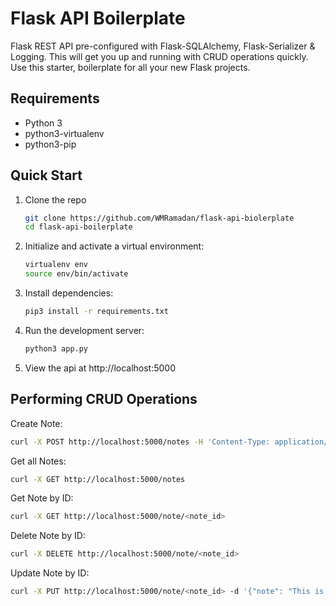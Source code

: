 # Flask API Boilerplate
Flask REST API pre-configured with Flask-SQLAlchemy, Flask-Serializer & Logging. This will get you up and running with CRUD operations quickly. Use this starter, boilerplate for all your new Flask projects.

## Requirements
- Python 3
- python3-virtualenv
- python3-pip

## Quick Start
1. Clone the repo
    ```bash
    git clone https://github.com/WMRamadan/flask-api-biolerplate
    cd flask-api-boilerplate
    ```

2. Initialize and activate a virtual environment:
    ```bash
    virtualenv env
    source env/bin/activate
    ```

3. Install dependencies:
    ```bash
    pip3 install -r requirements.txt
    ```

4. Run the development server:
    ```bash
    python3 app.py
    ```

5. View the api at http://localhost:5000

## Performing CRUD Operations

Create Note:
```bash
curl -X POST http://localhost:5000/notes -H 'Content-Type: application/json' -d '{"note": "This is a note"}'
```

Get all Notes:
```bash
curl -X GET http://localhost:5000/notes
```

Get Note by ID:
```bash
curl -X GET http://localhost:5000/note/<note_id>
```

Delete Note by ID:
```bash
curl -X DELETE http://localhost:5000/note/<note_id>
```

Update Note by ID:
```bash
curl -X PUT http://localhost:5000/note/<note_id> -d '{"note": "This is an updated note"}'
```


